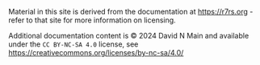 Material in this site is derived from the documentation at https://r7rs.org - refer to that site for more information on licensing.

Additional documentation content is © 2024 David N Main and available under the `CC BY-NC-SA 4.0` license, see https://creativecommons.org/licenses/by-nc-sa/4.0/
